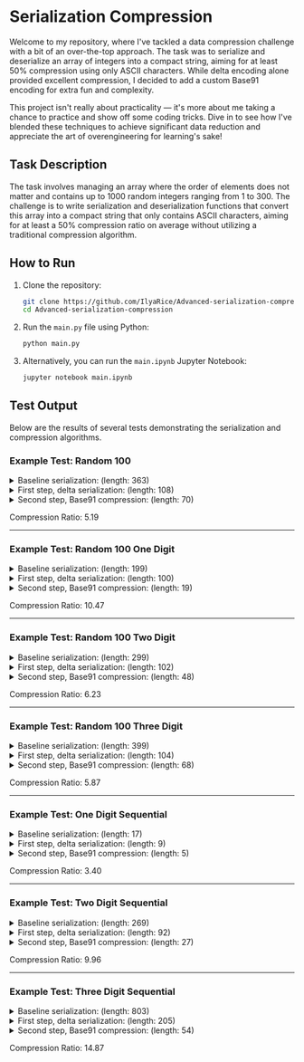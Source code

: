 # Serialization Compression

Welcome to my repository, where I've tackled a data compression challenge with a bit of an over-the-top approach. The task was to serialize and deserialize an array of integers into a compact string, aiming for at least 50% compression using only ASCII characters. While delta encoding alone provided excellent compression, I decided to add a custom Base91 encoding for extra fun and complexity.

This project isn't really about practicality — it's more about me taking a chance to practice and show off some coding tricks. Dive in to see how I've blended these techniques to achieve significant data reduction and appreciate the art of overengineering for learning's sake!


## Task Description

The task involves managing an array where the order of elements does not matter and contains up to 1000 random integers ranging from 1 to 300. The challenge is to write serialization and deserialization functions that convert this array into a compact string that only contains ASCII characters, aiming for at least a 50% compression ratio on average without utilizing a traditional compression algorithm.

## How to Run

1. Clone the repository:
    ```bash
    git clone https://github.com/IlyaRice/Advanced-serialization-compression.git
    cd Advanced-serialization-compression
    ```

2. Run the `main.py` file using Python:
    ```bash
    python main.py
    ```

3. Alternatively, you can run the `main.ipynb` Jupyter Notebook:
    ```bash
    jupyter notebook main.ipynb
    ```

## Test Output

Below are the results of several tests demonstrating the serialization and compression algorithms.

### Example Test: Random 100

<details>
<summary>Baseline serialization: (length: 363)</summary>
<pre><span>91;26;165;237;119;273;256;263;257;215;218;280;233;184;27;177;280;79;99;251;293;63;50;158;181;114;281;278;205;56;46;103;104;281;84;207;145;39;247;93;146;241;48;66;115;6;236;228;53;41;267;61;23;85;149;182;192;113;157;298;252;146;151;21;175;87;255;140;142;117;117;201;95;293;67;165;236;262;54;17;56;297;174;263;270;69;8;18;217;108;279;247;3;286;175;263;38;239;190;52</span></pre>
</details>

<details>
<summary>First step, delta serialization: (length: 108)</summary>
<pre><span>332913231~11125222112052312~105124224414511202~212310326170910241262942821~105301226041311510043351101057041</span></pre>
</details>

<details>
<summary>Second step, Base91 compression: (length: 70)</summary>
<pre><span>0123456789~~!v&Q&1SPh3Q]p&VEU?gLRsM%:5}dQhuoIb._Q[!mcTZJxSHf&]=7IKgEgj</span></pre>
</details>

Compression Ratio: 5.19

---

### Example Test: Random 100 One Digit

<details>
<summary>Baseline serialization: (length: 199)</summary>
<pre><span>9;7;8;1;1;2;6;9;3;8;8;4;9;1;5;4;3;5;7;6;7;1;4;6;5;1;2;9;2;9;5;8;1;1;5;5;5;6;8;7;1;7;5;6;6;8;7;9;1;8;3;5;3;1;4;7;5;9;2;5;9;6;4;8;9;7;2;7;1;8;7;2;9;9;3;6;1;7;1;8;1;2;2;1;9;4;9;9;4;8;8;8;2;7;8;2;1;2;8;2</span></pre>
</details>

<details>
<summary>First step, delta serialization: (length: 100)</summary>
<pre><span>1000000000000000100000000000100001000000100000000001000000010000000000010000000000000010000000000000</span></pre>
</details>

<details>
<summary>Second step, Base91 compression: (length: 19)</summary>
<pre><span>01~#YB60VNTJ?wR_|Db</span></pre>
</details>

Compression Ratio: 10.47

---

### Example Test: Random 100 Two Digit

<details>
<summary>Baseline serialization: (length: 299)</summary>
<pre><span>56;26;79;70;10;27;47;57;49;68;13;68;69;82;54;89;75;61;96;36;29;45;24;76;35;82;79;42;24;62;21;70;13;63;87;17;36;21;86;94;78;69;92;60;46;96;69;28;65;72;96;84;82;70;21;28;47;88;57;21;37;90;72;61;25;43;99;11;46;91;65;76;16;79;69;32;12;63;58;26;13;23;21;10;98;64;19;59;25;79;39;12;81;17;29;60;84;20;12;92</span></pre>
</details>

<details>
<summary>First step, delta serialization: (length: 102)</summary>
<pre><span>~10011001003102110000210101011010331012312101025210111010110110301000100203102100021002021111110220021</span></pre>
</details>

<details>
<summary>Second step, Base91 compression: (length: 48)</summary>
<pre><span>01235~~*lV}H#Ak#zK`crDXWhyNqX-kNYEHwtcgk{Z7AQHzO</span></pre>
</details>

Compression Ratio: 6.23

---

### Example Test: Random 100 Three Digit

<details>
<summary>Baseline serialization: (length: 399)</summary>
<pre><span>106;190;142;189;197;199;139;164;147;154;282;280;275;198;238;200;181;141;206;269;217;130;222;233;212;188;214;221;105;300;130;244;169;204;198;203;276;105;185;292;188;180;131;282;283;266;163;225;154;124;153;271;285;148;125;140;213;168;274;202;107;268;300;250;233;185;194;272;283;237;213;234;255;126;178;108;117;265;139;259;237;145;199;259;177;129;238;197;140;134;239;276;296;121;262;206;140;190;292;274</span></pre>
</details>

<details>
<summary>First step, delta serialization: (length: 104)</summary>
<pre><span>~~105011194311310135010011321510914181214030110430101012112061013413801301015654033121212011042010270440</span></pre>
</details>

<details>
<summary>Second step, Base91 compression: (length: 68)</summary>
<pre><span>0123456789~~$W*R/2.dfPoT<H^x//!}XZjC%O1do9@b9^QV%{`U#DlFR-X98M 7VE-D</span></pre>
</details>

Compression Ratio: 5.87

---

### Example Test: One Digit Sequential

<details>
<summary>Baseline serialization: (length: 17)</summary>
<pre><span>1;2;3;4;5;6;7;8;9</span></pre>
</details>

<details>
<summary>First step, delta serialization: (length: 9)</summary>
<pre><span>111111111</span></pre>
</details>

<details>
<summary>Second step, Base91 compression: (length: 5)</summary>
<pre><span>~1~&Z</span></pre>
</details>

Compression Ratio: 3.40

---

### Example Test: Two Digit Sequential

<details>
<summary>Baseline serialization: (length: 269)</summary>
<pre><span>10;11;12;13;14;15;16;17;18;19;20;21;22;23;24;25;26;27;28;29;30;31;32;33;34;35;36;37;38;39;40;41;42;43;44;45;46;47;48;49;50;51;52;53;54;55;56;57;58;59;60;61;62;63;64;65;66;67;68;69;70;71;72;73;74;75;76;



77;78;79;80;81;82;83;84;85;86;87;88;89;90;91;92;93;94;95;96;97;98;99</span></pre>
</details>

<details>
<summary>First step, delta serialization: (length: 92)</summary>
<pre><span>~1011111111111111111111111111111111111111111111111111111111111111111111111111111111111111111</span></pre>
</details>

<details>
<summary>Second step, Base91 compression: (length: 27)</summary>
<pre><span>01~~%|:xcTeC_.hKRlUv^UA/_jG</span></pre>
</details>

Compression Ratio: 9.96

---

### Example Test: Three Digit Sequential

<details>
<summary>Baseline serialization: (length: 803)</summary>
<pre><span>100;101;102;103;104;105;106;107;108;109;110;111;112;113;114;115;116;117;118;119;120;121;122;123;124;125;126;127;128;129;130;131;132;133;134;135;136;137;138;139;140;141;142;143;144;145;146;147;148;149;150;151;152;153;154;155;156;157;158;159;160;161;162;163;164;165;166;167;168;169;170;171;172;173;174;175;176;177;178;179;180;181;182;183;184;185;186;187;188;189;190;191;192;193;194;195;196;197;198;199;200;201;202;203;204;205;206;207;208;209;210;211;212;213;214;215;216;217;218;219;220;221;222;223;224;225;226;227;228;229;230;231;232;233;234;235;236;237;238;239;240;241;242;243;244;245;246;247;248;249;250;251;252;253;254;255;256;257;258;259;260;261;262;263;264;265;266;267;268;269;270;271;272;273;274;275;276;277;278;279;280;281;282;283;284;285;286;287;288;289;290;291;292;293;294;295;296;297;298;299;300</span></pre>
</details>

<details>
<summary>First step, delta serialization: (length: 205)</summary>
<pre><span>~~10011111111111111111111111111111111111111111111111111111111111111111111111111111111111111111111111111111111111111111111111111111111111111111111111111111111111111111111111111111111111111111111111111111111</span></pre>
</details>

<details>
<summary>Second step, Base91 compression: (length: 54)</summary>
<pre><span>01~~_qe{-3l4G$3$&w5nJln{V4qXFd-}UWdVPBx-CA^t @o}?SQV#=</span></pre>
</details>

Compression Ratio: 14.87
